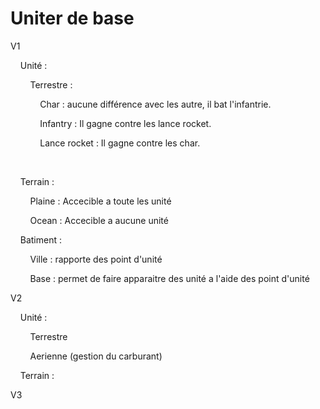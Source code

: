 # Uniter de base





V1

    Unité :

        Terrestre :

            Char : aucune différence avec les autre, il bat l'infantrie.

            Infantry : Il gagne contre les lance rocket.

            Lance rocket : Il gagne contre les char.

            



    Terrain :

        Plaine : Accecible a toute les unité

        Ocean : Accecible a aucune unité



    Batiment :

        Ville : rapporte des point d'unité

        Base : permet de faire apparaitre des unité a l'aide des point d'unité



V2

    Unité :

        Terrestre

        Aerienne (gestion du carburant)

    Terrain :



V3


